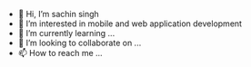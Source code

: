 - 👋 Hi, I’m sachin singh
- 👀 I’m interested in mobile and web application development
- 🌱 I’m currently learning ...
- 💞️ I’m looking to collaborate on ...
- 📫 How to reach me ...

<!---
sachin3018/sachin3018 is a ✨ special ✨ repository because its `README.md` (this file) appears on your GitHub profile.
You can click the Preview link to take a look at your changes.
--->
